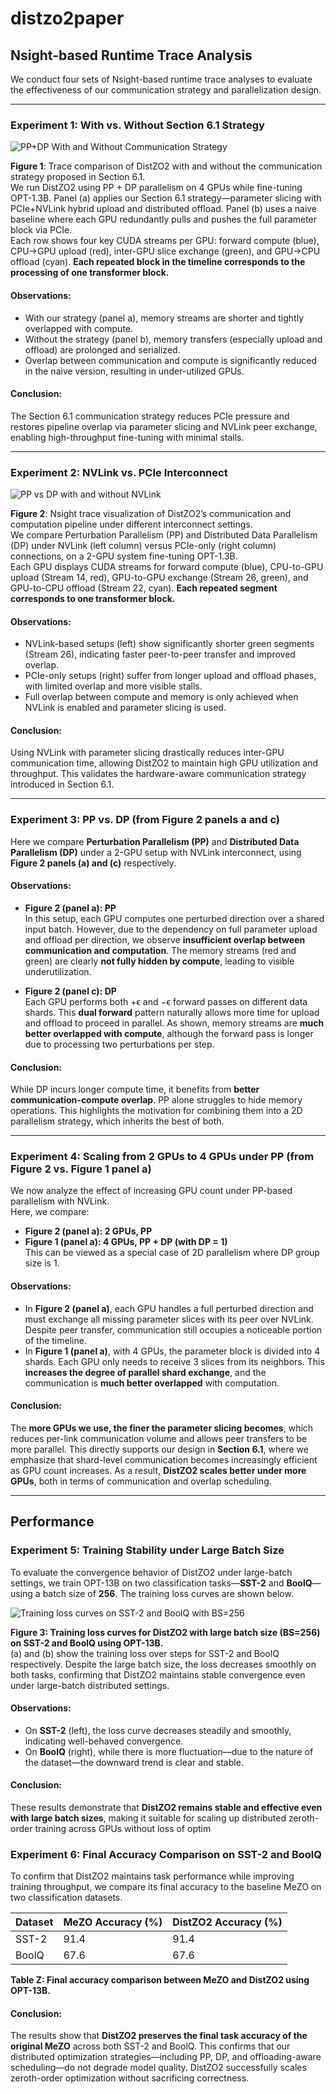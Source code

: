 # distzo2paper

## Nsight-based Runtime Trace Analysis

We conduct four sets of Nsight-based runtime trace analyses to evaluate the effectiveness of our communication strategy and parallelization design.

---

### Experiment 1: With vs. Without Section 6.1 Strategy

![PP+DP With and Without Communication Strategy](figs/comm.png)

**Figure 1**: Trace comparison of DistZO2 with and without the communication strategy proposed in Section 6.1.  
We run DistZO2 using PP + DP parallelism on 4 GPUs while fine-tuning OPT-1.3B. Panel (a) applies our Section 6.1 strategy—parameter slicing with PCIe+NVLink hybrid upload and distributed offload. Panel (b) uses a naive baseline where each GPU redundantly pulls and pushes the full parameter block via PCIe.  
Each row shows four key CUDA streams per GPU: forward compute (blue), CPU→GPU upload (red), inter-GPU slice exchange (green), and GPU→CPU offload (cyan). **Each repeated block in the timeline corresponds to the processing of one transformer block.**

#### Observations:
- With our strategy (panel a), memory streams are shorter and tightly overlapped with compute.
- Without the strategy (panel b), memory transfers (especially upload and offload) are prolonged and serialized.
- Overlap between communication and compute is significantly reduced in the naive version, resulting in under-utilized GPUs.

#### Conclusion:
The Section 6.1 communication strategy reduces PCIe pressure and restores pipeline overlap via parameter slicing and NVLink peer exchange, enabling high-throughput fine-tuning with minimal stalls.

---

### Experiment 2: NVLink vs. PCIe Interconnect

![PP vs DP with and without NVLink](figs/nccl.png)

**Figure 2**: Nsight trace visualization of DistZO2’s communication and computation pipeline under different interconnect settings.  
We compare Perturbation Parallelism (PP) and Distributed Data Parallelism (DP) under NVLink (left column) versus PCIe-only (right column) connections, on a 2-GPU system fine-tuning OPT-1.3B.  
Each GPU displays CUDA streams for forward compute (blue), CPU-to-GPU upload (Stream 14, red), GPU-to-GPU exchange (Stream 26, green), and GPU-to-CPU offload (Stream 22, cyan). **Each repeated segment corresponds to one transformer block.**

#### Observations:
- NVLink-based setups (left) show significantly shorter green segments (Stream 26), indicating faster peer-to-peer transfer and improved overlap.
- PCIe-only setups (right) suffer from longer upload and offload phases, with limited overlap and more visible stalls.
- Full overlap between compute and memory is only achieved when NVLink is enabled and parameter slicing is used.

#### Conclusion:
Using NVLink with parameter slicing drastically reduces inter-GPU communication time, allowing DistZO2 to maintain high GPU utilization and throughput. This validates the hardware-aware communication strategy introduced in Section 6.1.

---

### Experiment 3: PP vs. DP (from Figure 2 panels a and c)

Here we compare **Perturbation Parallelism (PP)** and **Distributed Data Parallelism (DP)** under a 2-GPU setup with NVLink interconnect, using **Figure 2 panels (a) and (c)** respectively.

#### Observations:
- **Figure 2 (panel a): PP**  
  In this setup, each GPU computes one perturbed direction over a shared input batch. However, due to the dependency on full parameter upload and offload per direction, we observe **insufficient overlap between communication and computation**. The memory streams (red and green) are clearly **not fully hidden by compute**, leading to visible underutilization.
  
- **Figure 2 (panel c): DP**  
  Each GPU performs both +ϵ and −ϵ forward passes on different data shards. This **dual forward** pattern naturally allows more time for upload and offload to proceed in parallel. As shown, memory streams are **much better overlapped with compute**, although the forward pass is longer due to processing two perturbations per step.

#### Conclusion:
While DP incurs longer compute time, it benefits from **better communication-compute overlap**. PP alone struggles to hide memory operations. This highlights the motivation for combining them into a 2D parallelism strategy, which inherits the best of both.

---

### Experiment 4: Scaling from 2 GPUs to 4 GPUs under PP (from Figure 2 vs. Figure 1 panel a)

We now analyze the effect of increasing GPU count under PP-based parallelism with NVLink.  
Here, we compare:
- **Figure 2 (panel a): 2 GPUs, PP**
- **Figure 1 (panel a): 4 GPUs, PP + DP (with DP = 1)**  
  This can be viewed as a special case of 2D parallelism where DP group size is 1.

#### Observations:
- In **Figure 2 (panel a)**, each GPU handles a full perturbed direction and must exchange all missing parameter slices with its peer over NVLink. Despite peer transfer, communication still occupies a noticeable portion of the timeline.
- In **Figure 1 (panel a)**, with 4 GPUs, the parameter block is divided into 4 shards. Each GPU only needs to receive 3 slices from its neighbors. This **increases the degree of parallel shard exchange**, and the communication is **much better overlapped** with computation.

#### Conclusion:
The **more GPUs we use, the finer the parameter slicing becomes**, which reduces per-link communication volume and allows peer transfers to be more parallel. This directly supports our design in **Section 6.1**, where we emphasize that shard-level communication becomes increasingly efficient as GPU count increases. As a result, **DistZO2 scales better under more GPUs**, both in terms of communication and overlap scheduling.

---

## Performance

### Experiment 5: Training Stability under Large Batch Size

To evaluate the convergence behavior of DistZO2 under large-batch settings, we train OPT-13B on two classification tasks—**SST-2** and **BoolQ**—using a batch size of **256**. The training loss curves are shown below.

![Training loss curves on SST-2 and BoolQ with BS=256](figs/loss.png)

**Figure 3: Training loss curves for DistZO2 with large batch size (BS=256) on SST-2 and BoolQ using OPT-13B.**  
(a) and (b) show the training loss over steps for SST-2 and BoolQ respectively. Despite the large batch size, the loss decreases smoothly on both tasks, confirming that DistZO2 maintains stable convergence even under large-batch distributed settings.

#### Observations:
- On **SST-2** (left), the loss curve decreases steadily and smoothly, indicating well-behaved convergence.
- On **BoolQ** (right), while there is more fluctuation—due to the nature of the dataset—the downward trend is clear and stable.

#### Conclusion:
These results demonstrate that **DistZO2 remains stable and effective even with large batch sizes**, making it suitable for scaling up distributed zeroth-order training across GPUs without loss of optim

### Experiment 6: Final Accuracy Comparison on SST-2 and BoolQ

To confirm that DistZO2 maintains task performance while improving training throughput, we compare its final accuracy to the baseline MeZO on two classification datasets.

| Dataset | MeZO Accuracy (%) | DistZO2 Accuracy (%) |
|---------|-------------------|----------------------|
| SST-2   | 91.4              | 91.4                 |
| BoolQ   | 67.6              | 67.6                 |

**Table Z: Final accuracy comparison between MeZO and DistZO2 using OPT-13B.**

#### Conclusion:
The results show that **DistZO2 preserves the final task accuracy of the original MeZO** across both SST-2 and BoolQ. This confirms that our distributed optimization strategies—including PP, DP, and offloading-aware scheduling—do not degrade model quality. DistZO2 successfully scales zeroth-order optimization without sacrificing correctness.

